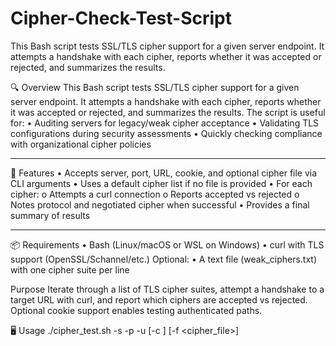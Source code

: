 # Cipher-Check-Test-Script
This Bash script tests SSL/TLS cipher support for a given server endpoint. It attempts a handshake with each cipher, reports whether it was accepted or rejected, and summarizes the results.

🔍 Overview
This Bash script tests SSL/TLS cipher support for a given server endpoint. It attempts a handshake with each cipher, reports whether it was accepted or rejected, and summarizes the results.
The script is useful for:
•	Auditing servers for legacy/weak cipher acceptance
•	Validating TLS configurations during security assessments
•	Quickly checking compliance with organizational cipher policies
________________________________________
🚀 Features
•	Accepts server, port, URL, cookie, and optional cipher file via CLI arguments
•	Uses a default cipher list if no file is provided
•	For each cipher:
o	Attempts a curl connection
o	Reports accepted vs rejected
o	Notes protocol and negotiated cipher when successful
•	Provides a final summary of results
________________________________________
📦 Requirements
•	Bash (Linux/macOS or WSL on Windows)
•	curl with TLS support (OpenSSL/Schannel/etc.)
Optional:
•	A text file (weak_ciphers.txt) with one cipher suite per line

Purpose
Iterate through a list of TLS cipher suites, attempt a handshake to a target URL with curl, and report which ciphers are accepted vs rejected. Optional cookie support enables testing authenticated paths.

🖥️ Usage
./cipher_test.sh -s <server> -p <port> -u <url> [-c <cookie>] [-f <cipher_file>]
